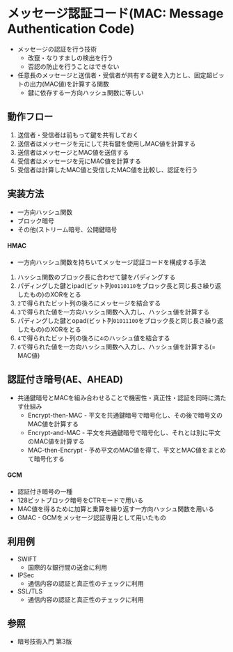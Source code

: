 # メッセージ認証コード(MAC: Message Authentication Code)
- メッセージの認証を行う技術
  - 改竄・なりすましの検出を行う
  - 否認の防止を行うことはできない
- 任意長のメッセージと送信者・受信者が共有する鍵を入力とし、固定超ビットの出力(MAC値)を計算する関数
  - 鍵に依存する一方向ハッシュ関数に等しい

## 動作フロー
1. 送信者・受信者は前もって鍵を共有しておく
2. 送信者はメッセージを元にして共有鍵を使用しMAC値を計算する
3. 送信者はメッセージとMAC値を送信する
4. 受信者はメッセージを元にMAC値を計算する
5. 受信者は計算したMAC値と受信したMAC値を比較し、認証を行う

## 実装方法
- 一方向ハッシュ関数
- ブロック暗号
- その他(ストリーム暗号、公開鍵暗号

#### HMAC
- 一方向ハッシュ関数を持ちいてメッセージ認証コードを構成する手法
1. ハッシュ関数のブロック長に合わせて鍵をパディングする
2. パディングした鍵とipad(ビット列`00110110`をブロック長と同じ長さ繰り返したもの)のXORをとる
3. `2`で得られたビット列の後ろにメッセージを結合する
4. `3`で得られた値を一方向ハッシュ関数へ入力し、ハッシュ値を計算する
5. パディングした鍵とopad(ビット列`01011100`をブロック長と同じ長さ繰り返したもの)のXORをとる
6. `4`で得られたビット列の後ろに`4`のハッシュ値を結合する
7. `6`で得られた値を一方向ハッシュ関数へ入力し、ハッシュ値を計算する(= MAC値)

## 認証付き暗号(AE、AHEAD)
- 共通鍵暗号とMACを組み合わせることで機密性・真正性・認証を同時に満たす仕組み
  - Encrypt-then-MAC - 平文を共通鍵暗号で暗号化し、その後で暗号文のMAC値を計算する
  - Encrypt-and-MAC - 平文を共通鍵暗号で暗号化し、それとは別に平文のMAC値を計算する
  - MAC-then-Encrypt - 予め平文のMAC値を得て、平文とMAC値をまとめて暗号化する

#### GCM
- 認証付き暗号の一種
- 128ビットブロック暗号をCTRモードで用いる
- MAC値を得るために加算と乗算を繰り返す一方向ハッシュ関数を用いる
- GMAC - GCMをメッセージ認証専用として用いたもの

## 利用例
- SWIFT
  - 国際的な銀行間の送金に利用
- IPSec
  - 通信内容の認証と真正性のチェックに利用
- SSL/TLS
  - 通信内容の認証と真正性のチェックに利用

## 参照
- 暗号技術入門 第3版

